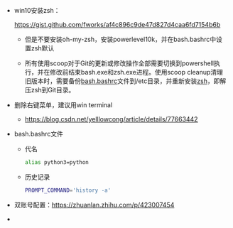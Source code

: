 - win10安装zsh：

  https://gist.github.com/fworks/af4c896c9de47d827d4caa6fd7154b6b

  - 但是不要安装oh-my-zsh，安装powerlevel10k，并在bash.bashrc中设置zsh默认

  - 所有使用scoop对于Git的更新或修改操作全部需要切换到powershell执行，并在修改前结束bash.exe和zsh.exe进程。使用scoop cleanup清理旧版本时，需要备份[bash.bashrc](resources/bash.bashrc)文件到/etc目录，并重新安装[zsh](resources/zsh-5.8-5-x86_64.pkg.tar.zst)，即解压zsh到Git目录。

- 删除右键菜单，建议用win terminal

  - https://blog.csdn.net/yelllowcong/article/details/77663442

- bash.bashrc文件

  - 代名 

    ```bash
    alias python3=python
    ```

  - 历史记录 

    ```bash
    PROMPT_COMMAND='history -a'
    ```

- 双账号配置：https://zhuanlan.zhihu.com/p/423007454

- 

